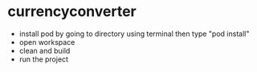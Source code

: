 # currencyconverter
- install pod by going to directory using terminal then type "pod install"
- open workspace
- clean and build
- run the project

